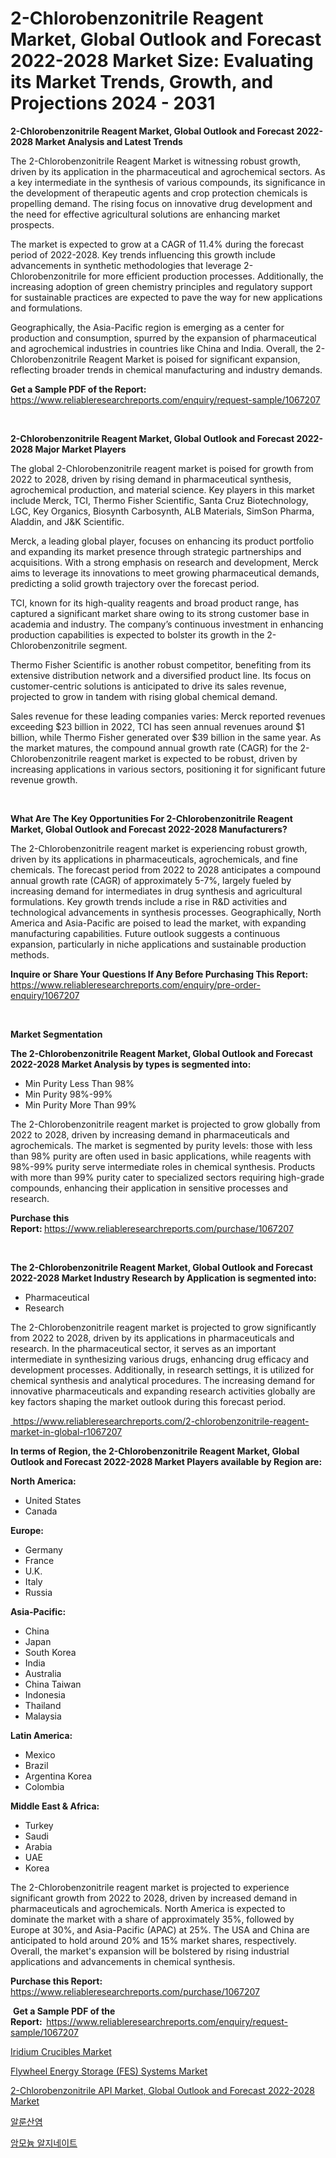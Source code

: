 <p><h1>2-Chlorobenzonitrile Reagent Market, Global Outlook and Forecast 2022-2028 Market Size: Evaluating its Market Trends, Growth, and Projections 2024 - 2031</h1></p><p><strong>2-Chlorobenzonitrile Reagent Market, Global Outlook and Forecast 2022-2028 Market Analysis and Latest Trends</strong></p>
<p><p>The 2-Chlorobenzonitrile Reagent Market is witnessing robust growth, driven by its application in the pharmaceutical and agrochemical sectors. As a key intermediate in the synthesis of various compounds, its significance in the development of therapeutic agents and crop protection chemicals is propelling demand. The rising focus on innovative drug development and the need for effective agricultural solutions are enhancing market prospects. </p><p>The market is expected to grow at a CAGR of 11.4% during the forecast period of 2022-2028. Key trends influencing this growth include advancements in synthetic methodologies that leverage 2-Chlorobenzonitrile for more efficient production processes. Additionally, the increasing adoption of green chemistry principles and regulatory support for sustainable practices are expected to pave the way for new applications and formulations.</p><p>Geographically, the Asia-Pacific region is emerging as a center for production and consumption, spurred by the expansion of pharmaceutical and agrochemical industries in countries like China and India. Overall, the 2-Chlorobenzonitrile Reagent Market is poised for significant expansion, reflecting broader trends in chemical manufacturing and industry demands.</p></p>
<p><strong>Get a Sample PDF of the Report:&nbsp;</strong> <a href="https://www.reliableresearchreports.com/enquiry/request-sample/1067207">https://www.reliableresearchreports.com/enquiry/request-sample/1067207</a></p>
<p>&nbsp;</p>
<p><strong>2-Chlorobenzonitrile Reagent Market, Global Outlook and Forecast 2022-2028 Major Market Players</strong></p>
<p><p>The global 2-Chlorobenzonitrile reagent market is poised for growth from 2022 to 2028, driven by rising demand in pharmaceutical synthesis, agrochemical production, and material science. Key players in this market include Merck, TCI, Thermo Fisher Scientific, Santa Cruz Biotechnology, LGC, Key Organics, Biosynth Carbosynth, ALB Materials, SimSon Pharma, Aladdin, and J&K Scientific.</p><p>Merck, a leading global player, focuses on enhancing its product portfolio and expanding its market presence through strategic partnerships and acquisitions. With a strong emphasis on research and development, Merck aims to leverage its innovations to meet growing pharmaceutical demands, predicting a solid growth trajectory over the forecast period.</p><p>TCI, known for its high-quality reagents and broad product range, has captured a significant market share owing to its strong customer base in academia and industry. The company’s continuous investment in enhancing production capabilities is expected to bolster its growth in the 2-Chlorobenzonitrile segment.</p><p>Thermo Fisher Scientific is another robust competitor, benefiting from its extensive distribution network and a diversified product line. Its focus on customer-centric solutions is anticipated to drive its sales revenue, projected to grow in tandem with rising global chemical demand.</p><p>Sales revenue for these leading companies varies: Merck reported revenues exceeding $23 billion in 2022, TCI has seen annual revenues around $1 billion, while Thermo Fisher generated over $39 billion in the same year. As the market matures, the compound annual growth rate (CAGR) for the 2-Chlorobenzonitrile reagent market is expected to be robust, driven by increasing applications in various sectors, positioning it for significant future revenue growth.</p></p>
<p>&nbsp;</p>
<p><strong>What Are The Key Opportunities For 2-Chlorobenzonitrile Reagent Market, Global Outlook and Forecast 2022-2028 Manufacturers?</strong></p>
<p><p>The 2-Chlorobenzonitrile reagent market is experiencing robust growth, driven by its applications in pharmaceuticals, agrochemicals, and fine chemicals. The forecast period from 2022 to 2028 anticipates a compound annual growth rate (CAGR) of approximately 5-7%, largely fueled by increasing demand for intermediates in drug synthesis and agricultural formulations. Key growth trends include a rise in R&D activities and technological advancements in synthesis processes. Geographically, North America and Asia-Pacific are poised to lead the market, with expanding manufacturing capabilities. Future outlook suggests a continuous expansion, particularly in niche applications and sustainable production methods.</p></p>
<p><strong>Inquire or Share Your Questions If Any Before Purchasing This Report:</strong> <a href="https://www.reliableresearchreports.com/enquiry/pre-order-enquiry/1067207">https://www.reliableresearchreports.com/enquiry/pre-order-enquiry/1067207</a></p>
<p>&nbsp;</p>
<p><strong>Market Segmentation</strong></p>
<p><strong>The 2-Chlorobenzonitrile Reagent Market, Global Outlook and Forecast 2022-2028 Market Analysis by types is segmented into:</strong></p>
<p><ul><li>Min Purity Less Than 98%</li><li>Min Purity 98%-99%</li><li>Min Purity More Than 99%</li></ul></p>
<p><p>The 2-Chlorobenzonitrile reagent market is projected to grow globally from 2022 to 2028, driven by increasing demand in pharmaceuticals and agrochemicals. The market is segmented by purity levels: those with less than 98% purity are often used in basic applications, while reagents with 98%-99% purity serve intermediate roles in chemical synthesis. Products with more than 99% purity cater to specialized sectors requiring high-grade compounds, enhancing their application in sensitive processes and research.</p></p>
<p><strong>Purchase this Report:&nbsp;</strong><a href="https://www.reliableresearchreports.com/purchase/1067207">https://www.reliableresearchreports.com/purchase/1067207</a></p>
<p>&nbsp;</p>
<p><strong>The 2-Chlorobenzonitrile Reagent Market, Global Outlook and Forecast 2022-2028 Market Industry Research by Application is segmented into:</strong></p>
<p><ul><li>Pharmaceutical</li><li>Research</li></ul></p>
<p><p>The 2-Chlorobenzonitrile reagent market is projected to grow significantly from 2022 to 2028, driven by its applications in pharmaceuticals and research. In the pharmaceutical sector, it serves as an important intermediate in synthesizing various drugs, enhancing drug efficacy and development processes. Additionally, in research settings, it is utilized for chemical synthesis and analytical procedures. The increasing demand for innovative pharmaceuticals and expanding research activities globally are key factors shaping the market outlook during this forecast period.</p></p>
<p><a href="https://www.reliableresearchreports.com/2-chlorobenzonitrile-reagent-market-in-global-r1067207">&nbsp;https://www.reliableresearchreports.com/2-chlorobenzonitrile-reagent-market-in-global-r1067207</a></p>
<p><strong>In terms of Region, the 2-Chlorobenzonitrile Reagent Market, Global Outlook and Forecast 2022-2028 Market Players available by Region are:</strong></p>
<p>
    <p> <strong> North America: </strong>
        <ul>
            <li>United States</li>
            <li>Canada</li>
        </ul>
        </p> 
    <p> <strong> Europe: </strong>
        <ul>
            <li>Germany</li>
            <li>France</li>
            <li>U.K.</li>
            <li>Italy</li>
            <li>Russia</li>
        </ul>
        </p> 
    <p> <strong> Asia-Pacific: </strong>
        <ul>
            <li>China</li>
            <li>Japan</li>
            <li>South Korea</li>
            <li>India</li>
            <li>Australia</li>
            <li>China Taiwan</li>
            <li>Indonesia</li>
            <li>Thailand</li>
            <li>Malaysia</li>
        </ul>
        </p> 
    <p> <strong> Latin America: </strong>
        <ul>
            <li>Mexico</li>
            <li>Brazil</li>
            <li>Argentina Korea</li>
            <li>Colombia</li>
        </ul>
        </p> 
    <p> <strong> Middle East & Africa: </strong>
        <ul>
            <li>Turkey</li>
            <li>Saudi</li>
            <li>Arabia</li>
            <li>UAE</li>
            <li>Korea</li>
        </ul>
    </p>
    </p>
<p><p>The 2-Chlorobenzonitrile reagent market is projected to experience significant growth from 2022 to 2028, driven by increased demand in pharmaceuticals and agrochemicals. North America is expected to dominate the market with a share of approximately 35%, followed by Europe at 30%, and Asia-Pacific (APAC) at 25%. The USA and China are anticipated to hold around 20% and 15% market shares, respectively. Overall, the market's expansion will be bolstered by rising industrial applications and advancements in chemical synthesis.</p></p>
<p><strong>Purchase this Report: </strong><a href="https://www.reliableresearchreports.com/purchase/1067207">https://www.reliableresearchreports.com/purchase/1067207</a></p>
<p>&nbsp;<strong>Get a Sample PDF of the Report:&nbsp;&nbsp;</strong><a href="https://www.reliableresearchreports.com/enquiry/request-sample/1067207">https://www.reliableresearchreports.com/enquiry/request-sample/1067207</a></p>
<p><strong></strong></p>
<p><p><a href="https://medium.com/@warren.edmunds45645/global-iridium-crucibles-market-status-2024-2031-and-forecast-by-region-product-end-use-bc0ff984c5d3">Iridium Crucibles Market</a></p><p><a href="https://issuu.com/reportprime-2/docs/flywheel-energy-storage-fes-systems_fd72fc422bc88b">Flywheel Energy Storage (FES) Systems Market</a></p><p><a href="https://github.com/zzflqewx24/Market-Research-Report-List-1/blob/main/2-chlorobenzonitrile-api-market-global-outlook-and-forecast-2022-2028-market.md">2-Chlorobenzonitrile API Market, Global Outlook and Forecast 2022-2028 Market</a></p><p><a href="https://medium.com/@hossainvi014/%EC%95%8C%EB%A3%A8%EB%82%98%EC%9D%B4%ED%8A%B8-%EC%8B%9C%EC%9E%A5-%EC%A1%B0%EC%82%AC-%EB%B3%B4%EA%B3%A0%EC%84%9C%EB%8A%94-2024%EB%85%84%EB%B6%80%ED%84%B0-2031%EB%85%84%EA%B9%8C%EC%A7%80-%EC%98%88%EC%83%81%EB%90%98%EB%8A%94-4-4-%EC%9D%98-%EC%97%B0%ED%8F%89%EA%B7%A0-%EC%84%B1%EC%9E%A5%EB%A5%A0-cagr-%EC%9D%84-%EA%B8%B0%EC%A4%80%EC%9C%BC%EB%A1%9C-%EC%8B%9C%EC%9E%A5-%EA%B7%9C%EB%AA%A8-%EC%A0%90%EC%9C%A0%EC%9C%A8-%EB%B0%8F-%EC%84%B1%EC%9E%A5%EB%A5%A0%EC%97%90-%EB%8C%80%ED%95%9C-%EB%B6%84%EC%84%9D%EC%9D%84-%ED%8F%AC%ED%95%A8%ED%95%A9%EB%8B%88%EB%8B%A4-0a09a6a16622">알룬산염</a></p><p><a href="https://medium.com/@hossainvi014/%EC%95%94%EB%AA%A8%EB%8A%84-%EC%95%8C%EA%B8%B4%EC%82%B0-%EC%8B%9C%EC%9E%A5-%EC%A0%84%EB%A7%9D-%EB%B0%8F-%EC%8B%9C%EC%9E%A5-%EC%A0%90%EC%9C%A0%EC%9C%A8-%EB%B6%84%EC%84%9D-%EC%84%B1%EC%9E%A5-%EC%B6%94%EC%84%B8-%EB%B0%8F-%EC%8B%9C%EC%9E%A5-%EC%98%88%EC%B8%A1-2024-2031-21017aef4685">암모늄 알지네이트</a></p></p>